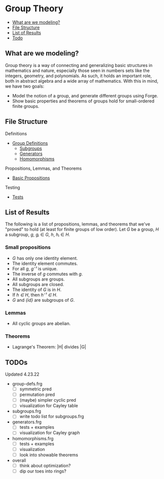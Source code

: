 # Group Theory
- [What are we modeling?](#what-are-we-modeling)
- [File Structure](#file-structure)
- [List of Results](#list-of-results)
- [Todo](#todos)
## What are we modeling?

Group theory is a way of connecting and generalizing basic structures in mathematics and nature, especially those seen in 
numbers sets like the integers, geometry, and polynomials. As such, it holds an important role, both in abstract algebra
and a wide array of mathematics. With this in mind, we have two goals:
- Model the notion of a group, and generate different groups using Forge.
- Show basic properties and theorems of groups hold for small-ordered finite groups.

## File Structure
Definitions<br/>
- [Group Definitions](https://github.com/YizhongHu/final_project/blob/master/group-defs.frg)
  * [Subgroups](https://github.com/YizhongHu/final_project/blob/master/subgroups.frg)
  * [Generators](https://github.com/YizhongHu/final_project/blob/master/generators.frg)
  * [Homomorphisms](https://github.com/YizhongHu/final_project/blob/master/homomorphisms.frg)
 
Propositions, Lemmas, and Theorems<br/>
- [Basic Propositions](https://github.com/YizhongHu/final_project/blob/master/basic-propositions.frg)

Testing<br/>
- [Tests](https://github.com/YizhongHu/final_project/blob/master/group-tests.frg)

## List of Results
The following is a list of propositions, lemmas, and theorems that we've "proved" to hold (at least for finite
groups of low order). Let *G* be a group, *H* a subgroup, *g*, *gᵢ* ∈ *G*, *h*, *hᵢ* ∈ *H*.

### Small propositions
- *G* has only one identity element.
- The identity element commutes.
- For all *g*, *g⁻¹* is unique.
- The inverse of *g* commutes with *g*.
- All subgroups are groups.
- All subgroups are closed.
- The identity of *G* is in *H*.
- If *h ∈ H*, then *h⁻¹ ∈ H*.
- *G* and *{id}* are subgroups of *G*.

### Lemmas
- All cyclic groups are abelian.

### Theorems
- Lagrange's Theorem: |H| divides |G|
## TODOs
Updated 4.23.22
- group-defs.frg
  * [ ] symmetric pred
  * [ ] permutation pred
  * [ ] (maybe) simpler cyclic pred
  * [ ] visualization for Cayley table
- subgroups.frg
  * [ ] write todo list for subgroups.frg
- generators.frg
  * [ ] tests + examples
  * [ ] visualization for Cayley graph
- homomorphisms.frg
  * [ ] tests + examples
  * [ ] visualization
  * [ ] look into showable theorems
- overall
  * [ ] think about optimization?
  * [ ] dip our toes into rings?

<!-- - [x] Write predicates representing the group axioms: identity, inverse, associativity. Then write
   predicates that represent useful properties: abelian, cyclic, symmetric, permutation groups
- [x] Simple propositions/preds that we can show hold true:
    a. The identity element is unique
    b. Each element has only one inverse
    c. If g, h ∈ G, then (gh)⁻¹ = h⁻¹g⁻¹
    d. If g ∈ G, then (g⁻¹)⁻¹ = g
- [ ] [If we have time] homomorphisms - a lot comes out of group isomorphisms
- [x] Define subgroups
- [x] Simple propositions/preds that we can show hold true for subgroups:
    Let H be a subgroup
    a. For each h₁, h₂ ∈ H, h₁h₂ ∈ H
    b. e ∈ H
    c. if h ∈ H, then h⁻¹ ∈ H
    d. G and {e} are subgroups
- [ ] Theorems
  • Lagrange's Theorem: If H ⊂ G is a subgroup, then the order of H divides G, i.e. |H| | |G|
  • If G is a finite group of order p² for some prime number p, then G is abelian
  • If Sₙ is the permutation group of {1,...,n}, then for n ≥ 3, Sₙ is non-abelian
  • First Sylow Theorem: If G is a finite group such that pⁿ | |G| for a prime p, then there
      exists a subgroup S ⊆ G such that |S| = pⁿ -->
